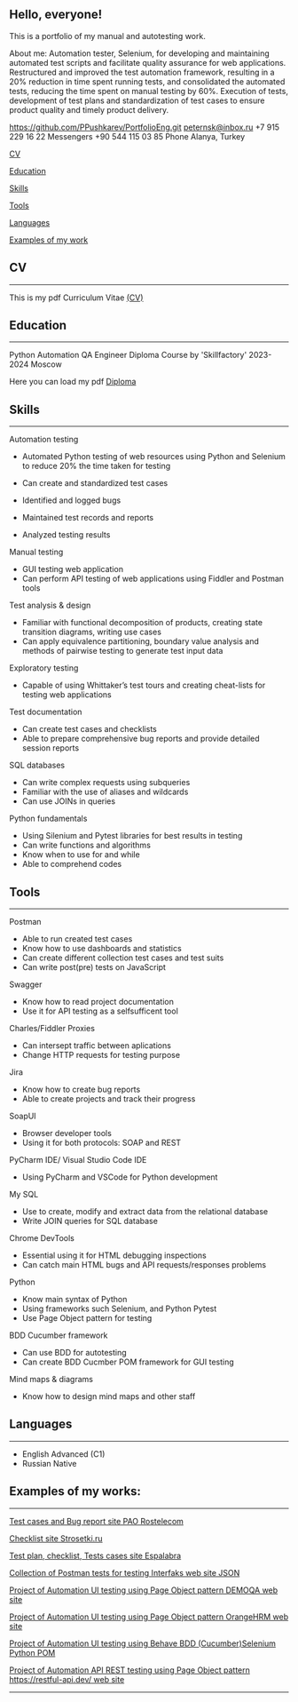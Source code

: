 ## Hello, everyone!

This is a portfolio of my manual and autotesting work.

About me:
Automation tester, Selenium, for developing and maintaining automated test scripts and facilitate quality assurance for web applications.
Restructured and improved the test automation framework, resulting in a 20% reduction in time spent running tests, and consolidated the automated tests, reducing the time spent on manual testing by 60%.
Execution of tests, development of test plans and standardization of test cases to ensure product quality and timely product delivery.

https://github.com/PPushkarev/PortfolioEng.git
peternsk@inbox.ru
+7 915 229 16 22 Messengers
+90 544 115 03 85 Phone
Alanya, Turkey



[CV ](#title0)

[Education ](#title1 )

[Skills ](#title2 )

[Tools ](#title3 )

[Languages](#title4)

[Examples of my work](#title5) 

##    <a id="title0">CV </a>
______________________________




This is my pdf Curriculum Vitae [(CV)](https://drive.google.com/file/d/1Y5WKguFquU-uYhGeZxuWLYOioYVMcfEG/view?usp=sharing) 




##  <a id="title1">Education </a>
______________________________
Python Automation QA Engineer Diploma 
Course by 'Skillfactory' 2023- 2024 
Moscow

Here you can load my pdf [Diploma](https://drive.google.com/file/d/1ERoUvVftA5Zj1Wt6sl-ng30hNBYa1c_b/view?usp=sharing)





##     <a id="title2">Skills </a>
__________________________
Automation testing
  
  - Automated Python  testing of web resources  using Python and Selenium to reduce 20%  the time taken for testing 

- Can create  and standardized test cases
- Identified and logged bugs
- Maintained test records and reports  
-  Analyzed testing results 


Manual testing

- GUI testing web application 
- Can perform API  testing of web applications using Fiddler and  Postman tools


Test analysis & design
- Familiar with functional decomposition of products, creating state transition diagrams, writing use cases
- Can apply equivalence partitioning, boundary value analysis and methods of pairwise testing to generate test input data



Exploratory testing

- Capable of using Whittaker’s test tours and creating cheat-lists for testing web applications

Test documentation

- Can create test cases and checklists 
- Able to prepare comprehensive bug reports and provide detailed session reports

SQL databases

- Can write complex requests using subqueries
- Familiar with the use of aliases and wildcards
- Can use JOINs in queries

Python fundamentals

- Using Silenium and Pytest libraries for best results in testing 
- Can write functions and algorithms
- Know when to use for and while
- Able to comprehend  codes


 ##    <a id="title3"> Tools</a>
_____________________
Postman

- Able to run created test cases
- Know how to use dashboards and statistics
- Can  create different collection test cases and test suits
- Can write post(pre) tests on JavaScript

Swagger
-  Know how to read project documentation
-  Use it for API testing as a selfsufficent tool
  
Charles/Fiddler Proxies
- Can intersept traffic between aplications 
- Change HTTP requests for testing purpose 


Jira

- Know how to create bug reports 
- Able to create projects and track their progress

SoapUI

- Browser developer tools
- Using it for both protocols: SOAP and REST 

PyCharm IDE/ Visual Studio Code IDE
- Using PyCharm and VSCode for Python development 


My SQL
- Use to create, modify and extract data from the relational database
- Write JOIN queries for SQL database 

Chrome DevTools
- Essential using it for HTML debugging inspections 
- Can catch main HTML bugs and API requests/responses problems
  
 
Python 
- Know main syntax of Python 
- Using  frameworks such Selenium, and Python Pytest
- Use Page Object  pattern for testing

BDD Cucumber framework 
- Can use BDD for autotesting
- Can create BDD Cucmber POM framework for GUI testing

Mind maps & diagrams

- Know how to design  mind maps and other staff



##      <a id="title4">Languages</a> 
__________________________

- English Advanced (C1)
- Russian Native



 ##      <a id="title5">Examples of my works:</a> 

___

[Test cases and Bug report site PAO Rostelecom](https://docs.google.com/spreadsheets/d/16GVL5TrJJlQ5yZDawsOSUTOrWSJGcdZA/edit?usp=sharing&ouid=117048606564109804249&rtpof=true&sd=true)

[Checklist site Strosetki.ru ](https://docs.google.com/spreadsheets/d/14LNPQhrX131oL8p1YH_rinNWhNut6sj4930lVtpak-4/edit?usp=sharing) 

[Test plan, checklist, Tests cases site Espalabra](https://drive.google.com/drive/folders/1l3JKlXGBovODf1HmT-jUoC2xBOUibxy1?usp=sharing)

[Collection of Postman tests for testing Interfaks web site JSON
](https://drive.google.com/file/d/1hRbdYBAcxKAwFAwoF2chPwOs6IXCLb62/view?usp=sharing)


[Project of Automation UI testing using Page Object pattern  DEMOQA web site  
](https://github.com/PPushkarev/DEMOQA.git)



[Project of Automation UI testing using Page Object pattern OrangeHRM web site  
](https://github.com/PPushkarev/OrangeHRM.git)

[ Project of Automation UI testing using Behave BDD (Cucumber)Selenium Python POM 
](https://github.com/PPushkarev/BehaveBDDCucumber.git)



[Project of Automation API REST testing using Page Object pattern  https://restful-api.dev/ web site  
](https://github.com/PPushkarev/AutoAPI-.git)










___
